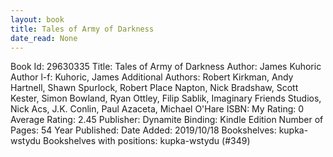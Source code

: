 ```yaml
---
layout: book
title: Tales of Army of Darkness
date_read: None
---
```


Book Id: 29630335
Title: Tales of Army of Darkness
Author: James Kuhoric
Author l-f: Kuhoric, James
Additional Authors: Robert Kirkman, Andy Hartnell, Shawn Spurlock, Robert Place Napton, Nick Bradshaw, Scott Kester, Simon Bowland, Ryan Ottley, Filip Sablik, Imaginary Friends Studios, Nick Acs, J.K. Conlin, Paul Azaceta, Michael O'Hare
ISBN: 
My Rating: 0
Average Rating: 2.45
Publisher: Dynamite
Binding: Kindle Edition
Number of Pages: 54
Year Published: 
Date Added: 2019/10/18
Bookshelves: kupka-wstydu
Bookshelves with positions: kupka-wstydu (#349)

